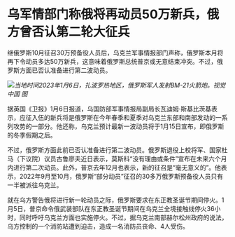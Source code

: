 # 乌军情部门称俄将再动员50万新兵，俄方曾否认第二轮大征兵

继俄罗斯10月征召30万预备役人员后，乌克兰军事情报部门声称，俄罗斯本月将再下令动员多达50万新兵，这意味着俄罗斯总统普京或无意结束冲突。不过，俄罗斯方面已否认准备进行第二波动员。

![](https://inews.gtimg.com/newsapp_bt/0/15599099196/1000)_当地时间2023年1月6日，扎波罗热地区，俄罗斯军人发射BM-21火箭炮。视觉中国
图_

据英国《卫报》1月6日报道，乌国防部军事情报局副局长瓦迪姆·斯基比茨基表示，应征入伍的新兵将是俄罗斯在今年春季和夏季对乌克兰东部和南部发动的一系列攻势的一部分。他还称，乌克兰预计最新一波动员将于1月15日宣布，即俄罗斯的冬季假期之后。

不过，俄罗斯方面此前已否认准备进行第二波动员。俄罗斯退役上校将军、国家杜马（下议院）议员古鲁廖夫近日表示，莫斯科“没有理由或条件”宣布在未来六个月内进行第二次动员。此外，普京去年12月也表示，新的征召是“毫无意义的”。他表示，2022年9月至10月，俄罗斯“部分动员”征召的30多万俄罗斯预备役人员只有一半被派往乌克兰。

就在乌方警告俄将进行新一轮动员之际，俄罗斯要求在东正教圣诞节期间停火。1月5日，普京命令俄武装部队在东正教圣诞节期间在乌克兰全境接触线停火36小时，同时呼吁乌克兰方面也实施停火。不过，据乌克兰南部赫尔松州政府的说法，乌方控制的一个消防站遭到迫击，造成一名消防员丧命、4人受伤。

